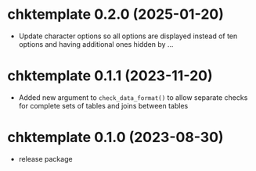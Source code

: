 <!-- NEWS.md is maintained by https://fledge.cynkra.com, contributors should not edit this file -->

# chktemplate 0.2.0 (2025-01-20)

- Update character options so all options are displayed instead of ten options and having additional ones hidden by ...

# chktemplate 0.1.1 (2023-11-20)

- Added new argument to `check_data_format()` to allow separate checks for complete sets of tables and joins between tables

# chktemplate 0.1.0 (2023-08-30)

- release package
